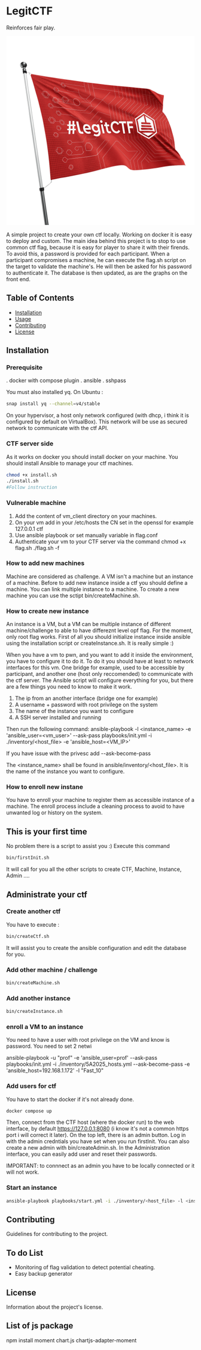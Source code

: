 # LegitCTF
Reinforces fair play. 

![alt text](resources/logo.png)

A simple project to create your own ctf locally. Working on docker it is easy to deploy and custom.
The main idea behind this project is to stop to use common ctf flag, because it is easy for player to share it with their firends.
To avoid this, a password is provided for each participant. When a participant compromises a machine, he can execute the flag.sh script on the target to validate the machine's. 
He will then be asked for his password to authenticate it. The database is then updated, as are the graphs on the front end.


## Table of Contents

- [Installation](#installation)
- [Usage](#usage)
- [Contributing](#contributing)
- [License](#license)

## Installation
### Prerequisite
. docker with compose plugin
. ansible
. sshpass

You must also installed yq. On Ubuntu :

```bash
snap install yq --channel=v4/stable
```

On your hypervisor, a host only network configured (with dhcp, i think it is configured by default on VirtualBox).
This network will be use as secured network to communicate with the ctf API.


### CTF server side
As it works on docker you should install docker on your machine. You should install Ansible to manage your ctf machines.

```bash
chmod +x install.sh
./install.sh
#Follow instruction
```

### Vulnerable machine
1. Add the content of vm_client directory on your machines.
2. On your vm add in your /etc/hosts the CN set in the openssl 
for example 127.0.0.1 ctf
3. Use ansible playbook or set manually variable in flag.conf
4. Authenticate your vm to your CTF server via the command
chmod +x flag.sh
./flag.sh -f

### How to add new machines
Machine are considered as challenge. A VM isn't a machine but an instance of a machine.
Before to add new instance inside a ctf you should define a machine. You can link multiple instance to a machine.
To create a new machine you can use the sctipt bin/createMachine.sh.


### How to create new instance
An instance is a VM, but a VM can be multiple instance of different machine/challenge to able to have differeznt level opf flag. For the moment, only root flag works.
First of all you should initialize instance inside ansible using the installation script or createInstance.sh. It is really simple :)

When you have a vm to pwn, and you want to add it inside the environment, you have to configure it to do it. 
To do it you should have at least to network interfaces for this vm. One bridge for example, used to be accessible by participant, and another one (host only reccomended)
to communicate with the ctf server. 
The Ansible script will configure everything for you, but there are a few things you need to know to make it work.
1. The ip from an another interface (bridge one for example)
2. A username + password with root privilege on the system
3. The name of the instance you want to configure
4. A SSH server installed and running

Then run the following command:
ansible-playbook -l <instance_name> -e 'ansible_user=<vm_user>' --ask-pass  playbooks/init.yml -i ./inventory/<host_file> -e 'ansible_host=<VM_IP>'  

If you have issue with the privesc add --ask-become-pass

The <instance_name> shall be found in ansible/inventory/<host_file>. It is the name of the instance you want to configure.


### How to enroll new instane
You have to enroll your machine to register them as accessible instance of a machine.
The enroll process include a cleaning process to avoid to have unwanted log or history on the system.


## This is your first time

No problem there is a script to assist you :)
Execute this command
``` bash
bin/firstInit.sh
```
It will call for you all the other scripts to create CTF, Machine, Instance, Admin ....

## Administrate your ctf

### Create another ctf

You have to execute :

```bash
bin/createCtf.sh
```

It will assist you to create the ansible configuration and edit the database for you.

### Add other machine / challenge

```bash
bin/createMachine.sh
```


### Add another instance

```bash
bin/createInstance.sh
```


### enroll a VM to an instance

You need to have a user with root privilege on the VM and know is password.
You need to set 2 netwi

 ansible-playbook  -u "prof" -e 'ansible_user=prof' --ask-pass  playbooks/init.yml -i ./inventory/5A2025_hosts.yml --ask-become-pass -e 'ansible_host=192.168.1.172' -l "Fast_10"

### Add users for ctf

You have to start the docker if it's not already done.
```bash
docker compose up
```


Then, connect from the CTF host (where the docker run) to the web interface, by default https://127.0.0.1:8080 (i know it's not a common https port i will correct it later).
On the top left, there is an admin button.
Log in with the admin credntials you have set when you run firstInit. You can also create a new admin with bin/createAdmin.sh.
In the Administration interface, you can easily add user and reset their passwords.

IMPORTANT: to connnect as an admin you have to be locally connected or it will not work.


### Start an instance 
```bash
ansible-playbook playbooks/start.yml -i ./inventory/<host_file> -l <instance_name>
```

## Contributing

Guidelines for contributing to the project.


## To do List

- Monitoring of flag validation to detect potential cheating.
- Easy backup generator

## License

Information about the project's license.

## List of js package 
npm install moment chart.js chartjs-adapter-moment

